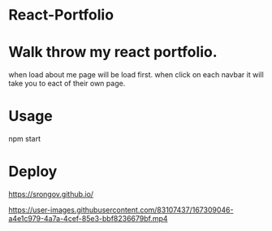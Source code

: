 # React-Portfolio

# Walk throw my react portfolio.

when load about me page will be load first.
when click on each navbar it will take you to eact of their own page.

# Usage

npm start

# Deploy

https://srongov.github.io/



https://user-images.githubusercontent.com/83107437/167309046-a4e1c979-4a7a-4cef-85e3-bbf8236679bf.mp4

